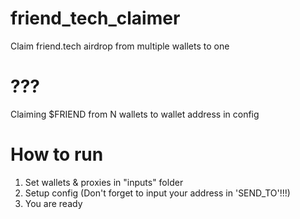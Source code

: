 # friend_tech_claimer
Claim friend.tech airdrop from multiple wallets to one

# ???
Claiming $FRIEND from N wallets to wallet address in config

# How to run
1. Set wallets & proxies in "inputs" folder
2. Setup config (Don't forget to input your address in 'SEND_TO'!!!)
3. You are ready
